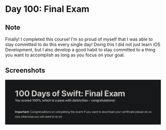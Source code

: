 # Day 100: Final Exam

## Note

Finally! I completed this course! I'm so proud of myself that I was able to stay committed to do this every single day! Doing this I did not just learn iOS Development, but I also develop a good habit to stay committed to a thing you want to accomplish as long as you focus on your goal. 


## Screenshots
![App-Screenshot](documentation/1.png)
